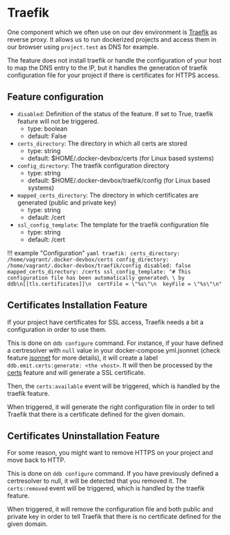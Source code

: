 Traefik
===

One component which we often use on our dev environment is [Traefik](https://containo.us/traefik/) as reverse proxy.
It allows us to run dockerized projects and access them in our browser using `project.test` as DNS for example.

The feature does not install traefik or handle the configuration of your host to map the DNS entry to the IP,
but it handles the generation of traefik configuration file for your project if there is certificates for HTTPS 
access.

Feature configuration
---

- `disabled`: Definition of the status of the feature. If set to True, traefik feature will not be triggered.
    - type: boolean
    - default: False
- `certs_directory`: The directory in which all certs are stored
    - type: string
    - default: $HOME/.docker-devbox/certs (for Linux based systems)
- `config_directory`: The traefik configuration directory
    - type: string
    - default: $HOME/.docker-devbox/traefik/config (for Linux based systems)
- `mapped_certs_directory`: The directory in which certificates are generated (public and private key)
    - type: string
    - default: /cert
- `ssl_config_template`: The template for the traefik configuration file 
    - type: string
    - default: /cert

!!! example "Configuration"
    ```yaml
    traefik:
      certs_directory: /home/vagrant/.docker-devbox/certs
      config_directory: /home/vagrant/.docker-devbox/traefik/config
      disabled: false
      mapped_certs_directory: /certs
      ssl_config_template: "# This configuration file has been automatically generated\
        \ by ddb\n[[tls.certificates]]\n  certFile = \"%s\"\n  keyFile = \"%s\"\n"
    ```
    
Certificates Installation Feature
---

If your project have certificates for SSL access, Traefik needs a bit a configuration in order to use them.

This is done on `ddb configure` command. For instance, if your have defined a certresolver with `null` value in your 
docker-compose.yml.jsonnet (check feature [jsonnet](./jsonnet.md) for more details), 
it will create a label `ddb.emit.certs:generate: <the vhost>`. 
It will then be processed by the [certs](./certs.md) feature and will generate a SSL certificate.

Then, the `certs:available` event will be triggered, which is handled by the traefik feature.

When triggered, it will generate the right configuration file in order to tell Traefik that there is a certificate 
defined for the given domain.
    
Certificates Uninstallation Feature
---

For some reason, you might want to remove HTTPS on your project and move back to HTTP. 

This is done on `ddb configure` command. 
If you have previously defined a certresolver to null, it will be detected that you removed it. 
The `certs:removed` event will be triggered, which is handled by the traefik feature.

When triggered, it will remove the configuration file and both public and private key in order to tell Traefik 
that there is no certificate defined for the given domain.
